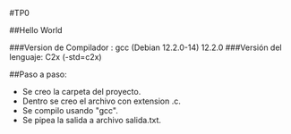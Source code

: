 #TP0

##Hello World

###Version de Compilador : gcc (Debian 12.2.0-14) 12.2.0
###Versión del lenguaje: C2x (-std=c2x)

##Paso a paso:

- Se creo la carpeta del proyecto.
- Dentro se creo el archivo con extension .c.
- Se compilo usando "gcc".
- Se pipea la salida a archivo salida.txt.
